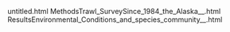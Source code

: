 untitled.html
MethodsTrawl_SurveySince_1984_the_Alaska__.html
ResultsEnvironmental_Conditions_and_species_community__.html

